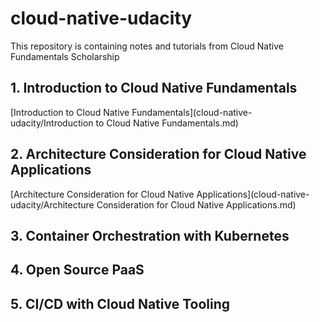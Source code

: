 # cloud-native-udacity
This repository is containing notes and tutorials from Cloud Native Fundamentals Scholarship

## 1. Introduction to Cloud Native Fundamentals
[Introduction to Cloud Native Fundamentals](cloud-native-udacity/Introduction to Cloud Native Fundamentals.md)

## 2. Architecture Consideration for Cloud Native Applications
[Architecture Consideration for Cloud Native Applications](cloud-native-udacity/Architecture Consideration for Cloud Native Applications.md)

## 3. Container Orchestration with Kubernetes

## 4. Open Source PaaS

[comment]: <> (![]&#40; ""&#41;)
[comment]: <> (![]&#40; ""&#41;)
[comment]: <> (![]&#40; ""&#41;)
[comment]: <> (![]&#40; ""&#41;)

## 5. CI/CD with Cloud Native Tooling

